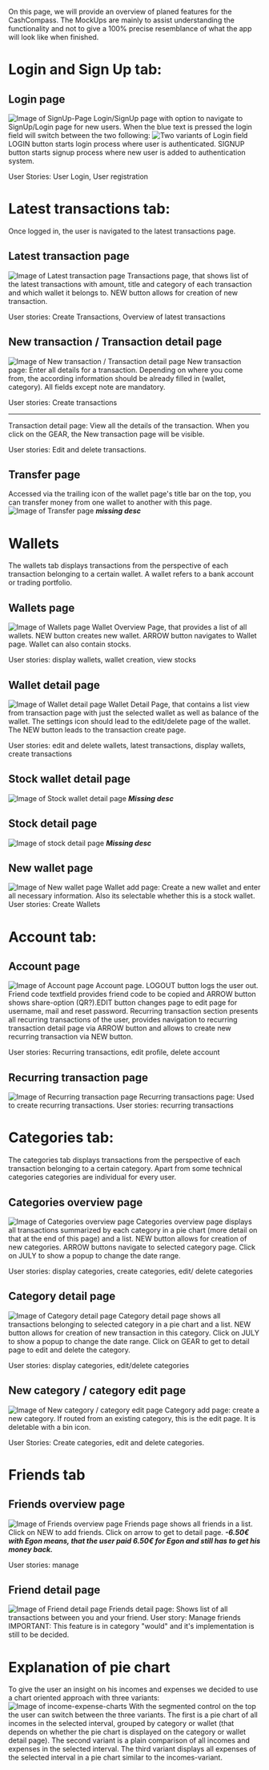 On this page, we will provide an overview of planed features for the CashCompass. The MockUps are mainly to assist understanding the functionality and not to give a 100% precise resemblance of what the app will look like when finished.
# Login and Sign Up tab:
## Login page
![Image of SignUp-Page](SignupPage.png)
Login/SignUp page with option to navigate to SignUp/Login page for new users.
When the blue text is pressed the login field will switch between the two following:
![Two variants of Login field](LoginField.png)
LOGIN button starts login process where user is authenticated. SIGNUP button starts signup process where new user is added to authentication system.

User Stories: User Login, User registration
# Latest transactions tab:
Once logged in, the user is navigated to the latest transactions page.
## Latest transaction page
![Image of Latest transaction page](LatestTransactions.png)
Transactions page, that shows list of the latest transactions with amount, title and category of each transaction and which wallet it belongs to. NEW button allows for creation of new transaction.

User stories: Create Transactions, Overview of latest transactions
## New transaction / Transaction detail page
![Image of New transaction / Transaction detail page](Transaction%20Detail.png)
New transaction page: Enter all details for a transaction. Depending on where you come from, the according information should be already filled in (wallet, category). All fields except note are mandatory.

User stories: Create transactions
***
Transaction detail page: View all the details of the transaction. When you click on the GEAR, the New transaction page will be visible.

User stories: Edit and delete transactions.
## Transfer page
Accessed via the trailing icon of the wallet page's title bar on the top, you can transfer money from one wallet to another with this page.
![Image of Transfer page](Transfer.png)
***missing desc***
# Wallets
The wallets tab displays transactions from the perspective of each transaction belonging to a certain wallet. A wallet refers to a bank account or trading portfolio.
## Wallets page
![Image of Wallets page](Wallets.png)
Wallet Overview Page, that provides a list of all wallets. NEW button creates new wallet. ARROW button navigates to Wallet page. Wallet can also contain stocks.

User stories: display wallets, wallet creation, view stocks
## Wallet detail page
![Image of Wallet detail page](Wallet%20Detail.png)
Wallet Detail Page, that contains a list view from transaction page with just the selected wallet as well as balance of the wallet. The settings icon should lead to the edit/delete page of the wallet. The NEW button leads to the transaction create page.

User stories: edit and delete wallets, latest transactions, display wallets, create transactions
## Stock wallet detail page
![Image of Stock wallet detail page](Trade%20Republic.png)
***Missing desc***
## Stock detail page
![Image of stock detail page](SAP%20SE.png)
***Missing desc***
## New wallet page
![Image of New wallet page](New%20Wallet.png)
Wallet add page: Create a new wallet and enter all necessary information. Also its selectable whether this is a stock wallet. 
User stories: Create Wallets
# Account tab:
## Account page
![Image of Account page](Account.png)
Account page. LOGOUT button logs the user out. Friend code textfield provides friend code to be copied and ARROW button shows share-option (QR?).EDIT button changes page to edit page for username, mail and reset password.
Recurring transaction section presents all recurring transactions of the user, provides navigation to recurring transaction detail page via ARROW button and allows to create new recurring transaction via NEW button.

User stories: Recurring transactions, edit profile, delete account
## Recurring transaction page
![Image of Recurring transaction page](MISSING)
Recurring transactions page: Used to create recurring transactions.
User stories: recurring transactions
# Categories tab:
The categories tab displays transactions from the perspective of each transaction belonging to a certain category. Apart from some technical categories categories are individual for every user.
## Categories overview page
![Image of Categories overview page](Categories.png)
Categories overview page displays all transactions summarized by each category in a pie chart (more detail on that at the end of this page) and a list. NEW button allows for creation of new categories. ARROW buttons navigate to selected category page.
Click on JULY to show a popup to change the date range. 

User stories: display categories, create categories, edit/ delete categories
## Category detail page
![Image of Category detail page](Category%20Detail.png)
Category detail page shows all transactions belonging to selected category in a pie chart and a list. NEW button allows for creation of new transaction in this category. Click on JULY to show a popup to change the date range. Click on GEAR to get to detail page to edit and delete the category.

User stories: display categories, edit/delete categories
## New category / category edit page
![Image of New category / category edit page](New%20Category.png)
Category add page: create a new category. If routed from an existing category, this is the edit page. It is deletable with a bin icon. 

User Stories: Create categories, edit and delete categories.

# Friends tab
## Friends overview page
![Image of Friends overview page](Friends.png)
Friends page shows all friends in a list. Click on NEW to add friends. Click on arrow to get to detail page. ***-6.50€ with Egon means, that the user paid 6.50€ for Egon and still has to get his money back.***

User stories: manage 
## Friend detail page
![Image of Friend detail page](Friend%20Detail.png)
Friends detail page: Shows list of all transactions between you and your friend.
User story: Manage friends
IMPORTANT: This feature is in category "would" and it's implementation is still to be decided.

# Explanation of pie chart
To give the user an insight on his incomes and expenses we decided to use a chart oriented approach with three variants:
![Image of income-expense-charts](PieChart.png)
With the segmented control on the top the user can switch between the three variants. The first is a pie chart of all incomes in the selected interval, grouped by category or wallet (that depends on whether the pie chart is displayed on the category or wallet detail page).
The second variant is a plain comparison of all incomes and expenses in the selected interval.
The third variant displays all expenses of the selected interval in a pie chart similar to the incomes-variant.